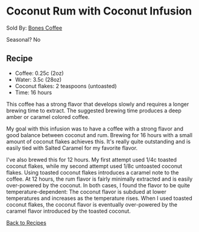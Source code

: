 # Coconut Rum with Coconut Infusion
Sold By: [Bones Coffee](https://www.bonescoffee.com/products/bones-coffee-company-coconut-rum-coffee-12oz)

Seasonal? No

## Recipe
  * Coffee: 0.25c (2oz)
  * Water: 3.5c (28oz)
  * Coconut flakes: 2 teaspoons (untoasted)
  * Time: 16 hours

This coffee has a strong flavor that develops slowly and requires a longer brewing time to extract. The suggested brewing time produces a deep amber or caramel colored coffee.

My goal with this infusion was to have a coffee with a strong flavor and good balance between coconut and rum. Brewing for 16 hours with a small amount of coconut flakes achieves this. It's really quite outstanding and is easily tied with Salted Caramel for my favorite flavor.

I've also brewed this for 12 hours. My first attempt used 1/4c toasted coconut flakes, while my second attempt used 1/8c untoasted coconut flakes. Using toasted coconut flakes introduces a caramel note to the coffee. At 12 hours, the rum flavor is fairly minimally extracted and is easily over-powered by the coconut. In both cases, I found the flavor to be quite temperature-dependent: The coconut flavor is subdued at lower temperatures and increases as the temperature rises. When I used toasted coconut flakes, the coconut flavor is eventually over-powered by the caramel flavor introduced by the toasted coconut.

[Back to Recipes](https://github.umn.edu/cdsmith/cold-brew-coffee/blob/master/recipes/README.md)
